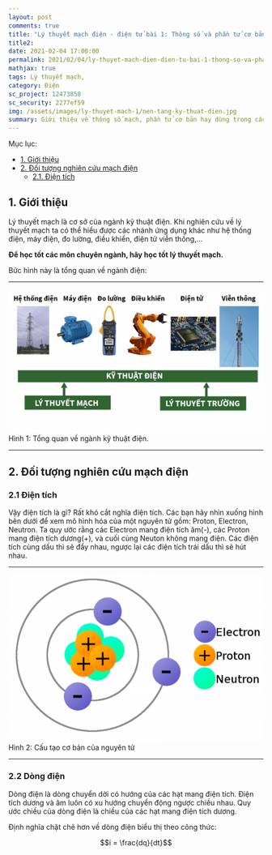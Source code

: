 ```yaml
---
layout: post
comments: true
title: "Lý thuyết mạch điện - điện tử bài 1: Thông số và phần tử cơ bản trong mạch điện"
title2: 
date: 2021-02-04 17:00:00
permalink: 2021/02/04/ly-thuyet-mach-dien-dien-tu-bai-1-thong-so-va-phan-tu-co-ban-trong-mach-dien/
mathjax: true
tags: Lý thuyết mạch,
category: Điện
sc_project: 12473858
sc_security: 2277ef59
img: /assets/images/ly-thuyet-mach-1/nen-tang-ky-thuat-dien.jpg
summary: Giới thiệu về thông số mạch, phần tử cơ bản hay dùng trong các bài toán lý thuyết mạch điện - điện tử, giải tích mạch.
---
```


Mục lục:
<!-- MarkdownTOC -->
- [1. Giới thiệu](#-gioi-thieu)
- [2. Đối tượng nghiên cứu mạch điện](#-doi-tuong)
    - [2.1. Điện tích](#-dien-tich)
<!-- /MarkdownTOC -->

<a name ="-gioi-thieu"></a>

## 1. Giới thiệu
Lý thuyết mạch là cơ sở của ngành kỹ thuật điện. Khi nghiên cứu về lý thuyết mạch ta có thể hiểu được các nhánh ứng dụng khác như hệ thống điện, máy điện, đo lường, điều khiển, điện tử viễn thông,... 

__Để học tốt các môn chuyên ngành, hãy học tốt lý thuyết mạch.__

Bức hình này là tổng quan về ngành điện:

<hr>
<div class = "imgcap">
    <img src ="/assets/images/ly-thuyet-mach-1/nen-tang-ky-thuat-dien.jpg" style="align:center">
    <div class="thecap">Hình 1: Tổng quan về ngành kỹ thuật điện.</div>
</div>
<hr>

<a name = "-doi-tuong"></a>

## 2. Đối tượng nghiên cứu mạch điện

<a name = "-dien-tich"></a>

### 2.1 Điện tích
Vậy điện tích là gì? Rất khó cắt nghĩa điện tích. Các bạn hãy nhìn xuống hình bên dưới để xem mô hình hóa của một nguyên tử gồm: Proton, Electron, Neutron. Ta quy ước rằng các Electron mang điện tích âm(-), các Proton mang điện tích dương(+), và cuối cùng Neuton không mang điện. Các điện tích cùng dấu thì sẽ đẩy nhau, ngược lại các điện tích trái dấu thì sẽ hút nhau.

<hr>
<div class = "imgcap">
    <img src ="/assets/images/ly-thuyet-mach-1/cau-tao-co-ban-cua-nguyen-tu.png" style="align:center">
    <div class="thecap">Hình 2: Cấu tạo cơ bản của nguyên tử</div>
</div>
<hr>

<a name = "-dong-dien"></a>

### 2.2 Dòng điện
Dòng điện là dòng chuyển dời có hướng của các hạt mang điện tích. Điện tích dương và âm luôn có xu hướng chuyển động ngược chiều nhau. Quy ước chiều của dòng điện là chiều của các hạt mang điện tích dương.

Định nghĩa chặt chẽ hơn về dòng điện biểu thị theo công thức:

<div style="text-align:center"> $$i = \frac{dq}{dt}$$ </div>
